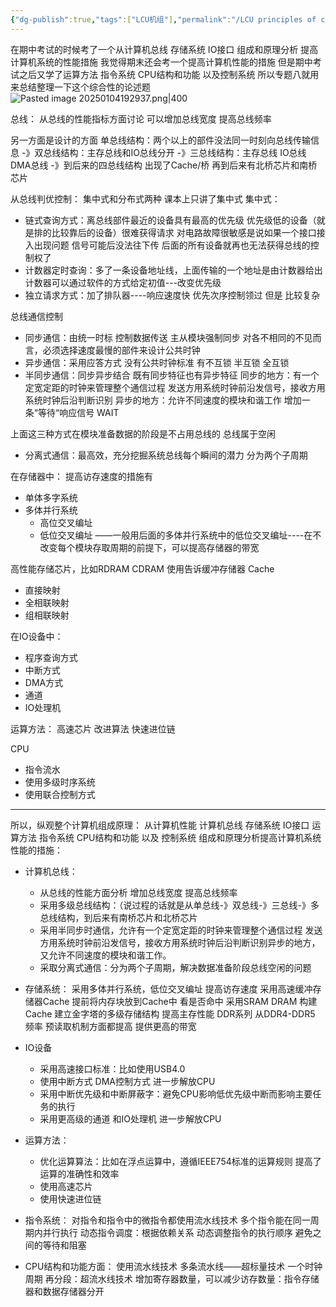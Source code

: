 ```yaml
---
{"dg-publish":true,"tags":["LCU机组"],"permalink":"/LCU principles of computer composition/专题八：综合问题——各个模块怎么提高计算机速度的/","dgPassFrontmatter":true,"noteIcon":"","created":"2025-08-15T09:39:29.308+08:00","updated":"2025-04-19T09:58:45.532+08:00"}
---
```



在期中考试的时候考了一个从计算机总线 存储系统 IO接口 组成和原理分析 提高计算机系统的性能措施
我觉得期末还会考一个提高计算机性能的措施
但是期中考试之后又学了运算方法  指令系统  CPU结构和功能 以及控制系统
所以专题八就用来总结整理一下这个综合性的论述题
![Pasted image 20250104192937.png|400](/img/user/accessory/Pasted%20image%2020250104192937.png)

总线：
从总线的性能指标方面讨论   可以增加总线宽度  提高总线频率

另一方面是设计的方面
单总线结构：两个以上的部件没法同一时刻向总线传输信息
-》双总线结构：主存总线和IO总线分开
-》三总线结构：主存总线 IO总线  DMA总线
-》到后来的四总线结构 出现了Cache/桥   再到后来有北桥芯片和南桥芯片

从总线判优控制：
集中式和分布式两种  课本上只讲了集中式
集中式：
- 链式查询方式：离总线部件最近的设备具有最高的优先级     优先级低的设备（就是排的比较靠后的设备）很难获得请求 对电路故障很敏感是说如果一个接口接入出现问题 信号可能后没法往下传 后面的所有设备就再也无法获得总线的控制权了
- 计数器定时查询：多了一条设备地址线，上面传输的一个地址是由计数器给出 计数器可以通过软件的方式给定初值---改变优先级
- 独立请求方式：加了排队器----响应速度快 优先次序控制领过   但是 比较复杂


总线通信控制
- 同步通信：由统一时标 控制数据传送
	主从模块强制同步  对各不相同的不见而言，必须选择速度最慢的部件来设计公共时钟
- 异步通信：采用应答方式  没有公共时钟标准
	有不互锁 半互锁 全互锁
- 半同步通信：同步异步结合
	既有同步特征也有异步特征
	同步的地方：有一个定宽定距的时钟来管理整个通信过程   发送方用系统时钟前沿发信号，接收方用系统时钟后沿判断识别
	异步的地方：允许不同速度的模块和谐工作
	增加一条“等待“响应信号 WAIT

上面这三种方式在模块准备数据的阶段是不占用总线的  总线属于空闲
- 分离式通信：最高效，充分挖掘系统总线每个瞬间的潜力
	分为两个子周期 


在存储器中：
提高访存速度的措施有
- 单体多字系统
- 多体并行系统
	- 高位交叉编址
	- 低位交叉编址
——一般用后面的多体并行系统中的低位交叉编址----在不改变每个模块存取周期的前提下，可以提高存储器的带宽

高性能存储芯片，比如RDRAM   CDRAM
使用告诉缓冲存储器 Cache
- 直接映射
- 全相联映射
- 组相联映射

在IO设备中：
- 程序查询方式
- 中断方式
- DMA方式
- 通道
- IO处理机

运算方法：
高速芯片 改进算法   快速进位链


CPU
- 指令流水
- 使用多级时序系统
- 使用联合控制方式

----

所以，纵观整个计算机组成原理：
从计算机性能 计算机总线 存储系统 IO接口 运算方法 指令系统 CPU结构和功能 以及 控制系统 组成和原理分析提高计算机系统性能的措施：

- 计算机总线：
	- 从总线的性能方面分析 增加总线宽度  提高总线频率
	- 采用多级总线结构：（说过程的话就是从单总线-》双总线-》三总线-》多总线结构，到后来有南桥芯片和北桥芯片
	- 采用半同步时通信，允许有一个定宽定距的时钟来管理整个通信过程   发送方用系统时钟前沿发信号，接收方用系统时钟后沿判断识别异步的地方，又允许不同速度的模块和谐工作。
	- 采取分离式通信：分为两个子周期，解决数据准备阶段总线空闲的问题

- 存储系统：
	采用多体并行系统，低位交叉编址 提高访存速度
	采用高速缓冲存储器Cache  提前将内存块放到Cache中 看是否命中
	采用SRAM DRAM 构建 Cache
	建立金字塔的多级存储结构
	提高主存性能   DDR系列 从DDR4-DDR5   频率  预读取机制方面都提高   提供更高的带宽

- IO设备
	- 采用高速接口标准：比如使用USB4.0
	- 使用中断方式  DMA控制方式  进一步解放CPU
	- 采用中断优先级和中断屏蔽字：避免CPU影响低优先级中断而影响主要任务的执行
	- 采用更高级的通道  和IO处理机 进一步解放CPU

- 运算方法：
	- 优化运算算法：比如在浮点运算中，遵循IEEE754标准的运算规则  提高了运算的准确性和效率
	- 使用高速芯片
	- 使用快速进位链

- 指令系统：
	对指令和指令中的微指令都使用流水线技术 多个指令能在同一周期内并行执行
	动态指令调度：根据依赖关系 动态调整指令的执行顺序  避免之间的等待和阻塞

- CPU结构和功能方面：
	使用流水线技术
	多条流水线——超标量技术
	一个时钟周期 再分段：超流水线技术
	增加寄存器数量，可以减少访存数量：指令存储器和数据存储器分开